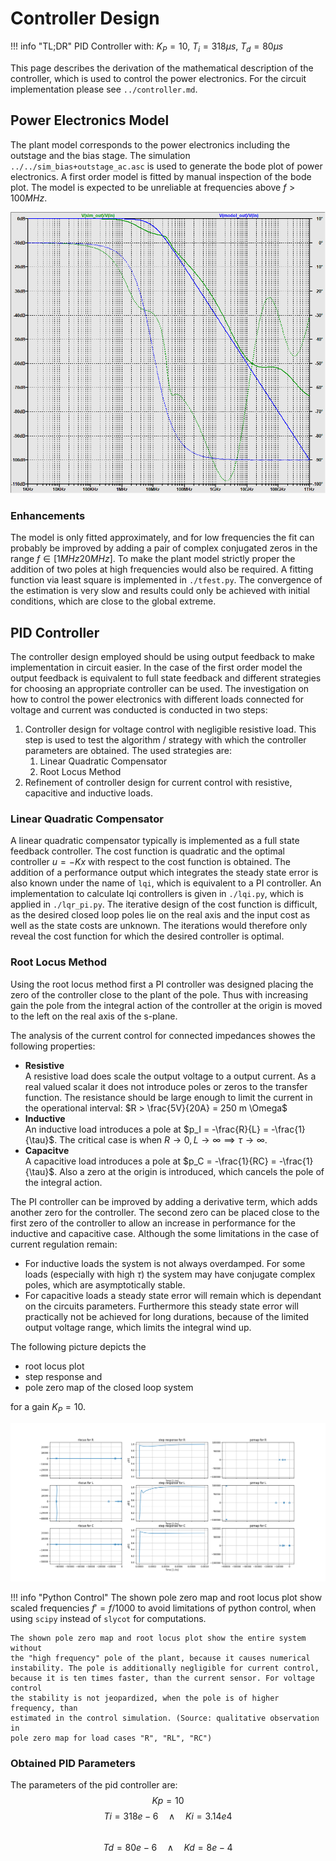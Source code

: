 # Controller Design

!!! info "TL;DR"
    PID Controller with: $K_P = 10$, $T_i = 318 \mu s$, $T_d = 80 \mu s$

This page describes the derivation of the mathematical description of the
controller, which is used to control the power electronics. For the
circuit implementation please see `../controller.md`.

## Power Electronics Model

The plant model corresponds to the power electronics including the outstage and
the bias stage. The simulation `../../sim_bias+outstage_ac.asc` is used to
generate the bode plot of power electronics. A first order model is fitted by
manual inspection of the bode plot. The model is expected to be unreliable at
frequencies above $f > 100MHz$.

![Controller Design Plant Model](./sim_bias+outstage_ac.png)

### Enhancements

The model is only fitted approximately, and for low frequencies the fit can
probably be improved by adding a pair of complex conjugated zeros in the range
$f \in [1 MHz 20 MHz]$. To make the plant model strictly proper the addition of
two poles at high frequencies would also be required. A fitting function via
least square is implemented in `./tfest.py`. The convergence of the estimation
is very slow and results could only be achieved with initial conditions, which
are close to the global extreme.

## PID Controller

The controller design employed should be using output feedback to make
implementation in circuit easier. In the case of the first order model the
output feedback is equivalent to full state feedback and different strategies
for choosing an appropriate controller can be used.
The investigation on how to control the power electronics with different loads
connected for voltage and current was conducted is conducted in two steps:

1. Controller design for voltage control with negligible resistive load. This
   step is used to test the algorithm / strategy with which the controller
   parameters are obtained. The used strategies are:
    1. Linear Quadratic Compensator
    2. Root Locus Method
2. Refinement of controller design for current control with resistive,
   capacitive and inductive loads.

### Linear Quadratic Compensator

A linear quadratic compensator typically is implemented as a full state feedback controller.
The cost function is quadratic and the optimal controller $u = -Kx$ with
respect to the cost function is obtained.
The addition of a performance output which integrates the steady state error is
also known under the name of `lqi`, which is equivalent to a PI controller. An
implementation to calculate lqi controllers is given in `./lqi.py`, which is
applied in `./lqr_pi.py`. The iterative design of the cost function is
difficult, as the desired closed loop poles lie on the real axis and the input
cost as well as the state costs are unknown. The iterations would therefore
only reveal the cost function for which the desired controller is optimal.

### Root Locus Method

Using the root locus method first a PI controller was designed placing the zero
of the controller close to the plant of the pole. Thus with increasing gain the
pole from the integral action of the controller at the origin is moved to the
left on the real axis of the s-plane.

The analysis of the current control for connected impedances showes the
following properties:

- **Resistive**  
  A resistive load does scale the output voltage to a output current. As a real
  valued scalar it does not introduce poles or zeros to the transfer function.
  The resistance should be large enough to limit the current in the operational
  interval: $R > \frac{5V}{20A} = 250 m \Omega$
- **Inductive**  
  An inductive load introduces a pole at $p_I = -\frac{R}{L} = -\frac{1}{\tau}$.
  The critical case is when $R \rightarrow 0, L \rightarrow \infty \implies \tau
  \rightarrow \infty$.
- **Capacitve**  
  A capacitive load introduces a pole at $p_C = -\frac{1}{RC} =
  -\frac{1}{\tau}$. Also a zero at the origin is introduced, which cancels the
  pole of the integral action.

The PI controller can be improved by adding a derivative term, which adds
another zero for the controller. The second zero can be placed close to the
first zero of the controller to allow an increase in performance for the
inductive and capacitive case. Although the some limitations in the case of
current regulation remain:

- For inductive loads the system is not always overdamped. For some loads
  (especially with high $\tau$) the system may have conjugate complex poles,
  which are asymptotically stable.
- For capacitive loads a steady state error will remain which is dependant on
  the circuits parameters. Furthermore this steady state error will practically
  not be achieved for long durations, because of the limited output voltage
  range, which limits the integral wind up.

The following picture depicts the

- root locus plot
- step response and
- pole zero map of the closed loop system

for a gain $K_P = 10$.

![Current Control Root Locus](./pid_current_control.png)

!!! info "Python Control"
    The shown pole zero map and root locus plot show scaled frequencies
    $f' = f / 1000$ to avoid limitations of python control, when using `scipy`
    instead of `slycot` for computations.

    The shown pole zero map and root locus plot show the entire system without
    the "high frequency" pole of the plant, because it causes numerical
    instability. The pole is additionally negligible for current control,
    because it is ten times faster, than the current sensor. For voltage control
    the stability is not jeopardized, when the pole is of higher frequency, than
    estimated in the control simulation. (Source: qualitative observation in
    pole zero map for load cases "R", "RL", "RC")

### Obtained PID Parameters

The parameters of the pid controller are:
$$ Kp = 10 $$
$$ Ti = 318e-6 \quad \wedge \quad Ki = 3.14e4 $$  
$$ Td = 80e-6 \quad \wedge \quad Kd = 8e-4 $$
